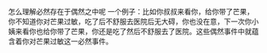 怎么理解必然存在于偶然之中呢
一个例子：比如你叔叔来看你，给你带了芒果，你不知道你对芒果过敏，吃了后不舒服去医院后无大碍，你也没在意，下一次你小姨来看你也给你带了芒果，你还是吃了然后不舒服去了医院。这些偶然事件中就蕴含着你对芒果过敏这一必然事件。

